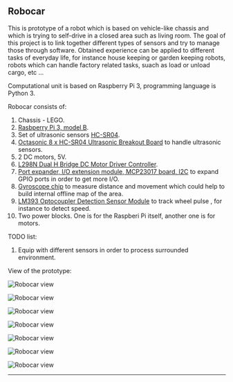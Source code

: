 ## Robocar

This is prototype of a robot which is based on vehicle-like chassis and which is trying to self-drive in a closed area such as living room.
The goal of this project is to link together different types of sensors and try to manage those through software.
Obtained experience can be applied to different tasks of everyday life, for instance house keeping or garden keeping robots, robots which can handle factory related tasks, suach as load or unload cargo, etc ...

Computational unit is based on Raspberry Pi 3, programming language is Python 3.

Robocar consists of:

1. Chassis - LEGO.
2. [Rasbperry Pi 3, model B](https://www.raspberrypi.org/products/raspberry-pi-3-model-b/).
3. Set of ultrasonic sensors [HC-SR04](https://www.ebay.ca/sch/sis.html?_nkw=HC-SR04+Ultrasonic+Module+Distance+Measuring+Transducer+Sensor+Mount+Bracket&_id=192394073637&&_trksid=p2057872.m2749.l2658).
4. [Octasonic 8 x HC-SR04 Ultrasonic Breakout Board](https://www.tindie.com/products/andygrove73/octasonic-8-x-hc-sr04-ultrasonic-breakout-board/) to handle ultrasonic sensors.
5. 2 DC motors, 5V.
6. [L298N Dual H Bridge DC Motor Driver Controller](https://www.ebay.ca/sch/sis.html?_nkw=L298N+Dual+H+Bridge+DC+stepper+Motor+Driver+Controller+module+Board+for+ArduiCeV&_id=272998220971&&_trksid=p2057872.m2749.l2658).
7. [Port expander, I/O extension module, MCP23017 board, I2C](https://www.ebay.ca/sch/sis.html?_nkw=Port+expander%2C+I%2FO+extension+module%2C+MCP23017+board%2C+I2C%2C+Arduino%2CRaspberry-EU&_id=232073040811&&_trksid=p2057872.m2749.l2658) to expand GPIO ports in order to get more I/O.
8. [Gyroscope chip](https://www.ebay.ca/sch/sis.html?_nkw=High+Quality+GY-521+MPU-6050+Module+3-Axis+Acceleration+Gyro+Module+Arduino+CA&_id=292383350169&&_trksid=p2057872.m2749.l2658) to measure distance and movement which could help to build internal offline map of the area.
9. [LM393 Optocoupler Detection Sensor Module](https://www.ebay.ca/sch/sis.html?_nkw=LM393+Speed+Optocoupler+Detection+Sensor+Module+for+Arduino+Raspberry+Pi&_id=391323881559&&_trksid=p2057872.m2749.l2658) to track wheel pulse , for instance to detect speed.
10. Two power blocks. One is for the Raspberi Pi itself, another one is for motors.

TODO list:

1. Equip with different sensors in order to process surrounded environment.

View of the prototype:

![Robocar view](https://bitbucket.org/ChernyshovYuriy/robocar/raw/a916fe26800238ad156a932b1e6d7dc3f92f2fd4/py/img/robocar1.jpg)

![Robocar view](https://bitbucket.org/ChernyshovYuriy/robocar/raw/a916fe26800238ad156a932b1e6d7dc3f92f2fd4/py/img/robocar2.jpg)

![Robocar view](https://bitbucket.org/ChernyshovYuriy/robocar/raw/a916fe26800238ad156a932b1e6d7dc3f92f2fd4/py/img/robocar3.jpg)

![Robocar view](https://bitbucket.org/ChernyshovYuriy/robocar/raw/a916fe26800238ad156a932b1e6d7dc3f92f2fd4/py/img/robocar4.jpg)

![Robocar view](https://bitbucket.org/ChernyshovYuriy/robocar/raw/a916fe26800238ad156a932b1e6d7dc3f92f2fd4/py/img/robocar5.jpg)

![Robocar view](https://bitbucket.org/ChernyshovYuriy/robocar/raw/a916fe26800238ad156a932b1e6d7dc3f92f2fd4/py/img/robocar6.jpg)

![Robocar view](https://bitbucket.org/ChernyshovYuriy/robocar/raw/a916fe26800238ad156a932b1e6d7dc3f92f2fd4/py/img/robocar7.jpg)

---